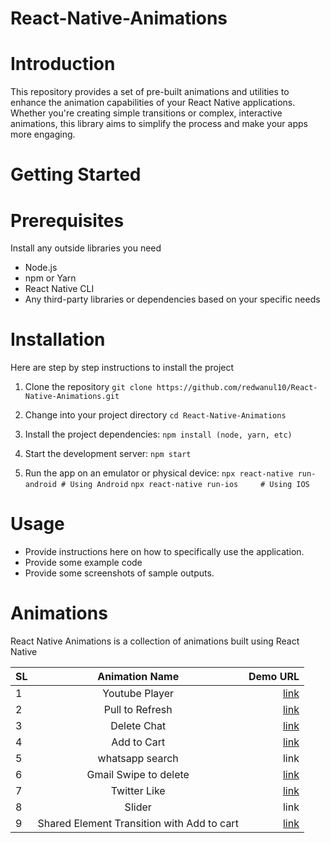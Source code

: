 # React-Native-Animations

# Introduction
This repository provides a set of pre-built animations and utilities to enhance the animation capabilities of your React Native applications. Whether you're creating simple transitions or complex, interactive animations, this library aims to simplify the process and make your apps more engaging.

# Getting Started
# Prerequisites
Install any outside libraries you need
- Node.js
- npm or Yarn
- React Native CLI
- Any third-party libraries or dependencies based on your specific needs

# Installation
Here are step by step instructions to install the project

1. Clone the repository
```git clone https://github.com/redwanul10/React-Native-Animations.git```

2. Change into your project directory
```cd React-Native-Animations```

3. Install the project dependencies:
```npm install (node, yarn, etc)```

4. Start the development server:
```npm start```

5. Run the app on an emulator or physical device:
```npx react-native run-android # Using Android```
```npx react-native run-ios     # Using IOS```

# Usage
- Provide instructions here on how to specifically use the application.
- Provide some example code
- Provide some screenshots of sample outputs.

# Animations
React Native Animations is a collection of animations built using React Native

| SL      | Animation Name | Demo URL   |
| :---        |    :----:   |          ---: |
| 1   | Youtube Player        | [link](https://www.youtube.com/shorts/j4ecNSpfLZs)      |
| 2  | Pull to Refresh        | [link](https://www.youtube.com/shorts/i_V9RQdYEWU)      |
| 3  | Delete Chat        | [link](https://www.youtube.com/shorts/y2IlplGbu-Y)      |
| 4     | Add to Cart       | [link](https://www.youtube.com/shorts/Zj8YP7nUtuU)   |
| 5   | whatsapp search        | link      |
| 6   | Gmail Swipe to delete        | [link](https://www.youtube.com/shorts/rT3Tf1021vM)      |
| 7   | Twitter Like        | [link](https://www.youtube.com/shorts/gjePIVVdKYU)      |
| 8   | Slider        | link      |
| 9   | Shared Element Transition with Add to cart| [link](https://www.youtube.com/shorts/JK-tBDjePaM)      |




